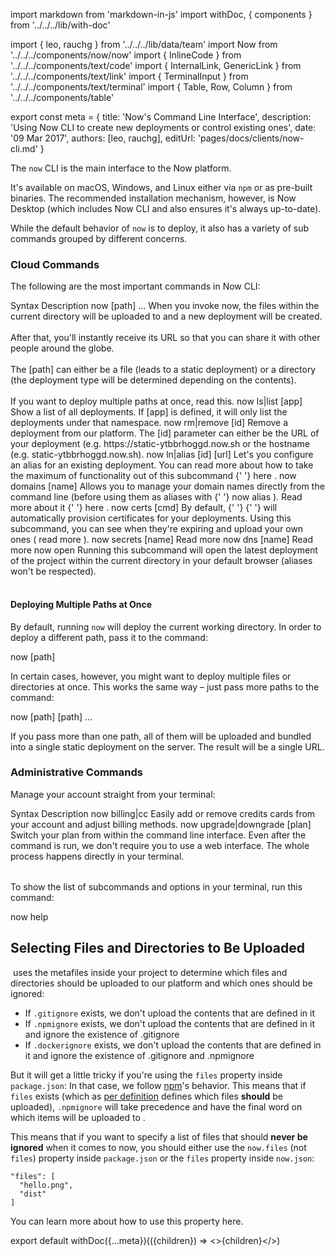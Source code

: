 import markdown from 'markdown-in-js'
import withDoc, { components } from '../../../lib/with-doc'

import { leo, rauchg } from '../../../lib/data/team'
import Now from '../../../components/now/now'
import { InlineCode } from '../../../components/text/code'
import { InternalLink, GenericLink } from '../../../components/text/link'
import { TerminalInput } from '../../../components/text/terminal'
import { Table, Row, Column } from '../../../components/table'

export const meta = {
  title: 'Now\'s Command Line Interface',
  description: 'Using Now CLI to create new deployments or control existing ones',
  date: '09 Mar 2017',
  authors: [leo, rauchg],
  editUrl: 'pages/docs/clients/now-cli.md'
}

The `now` CLI is the main interface to the Now platform.

It's available on macOS, Windows, and Linux either via `npm` or as pre-built
binaries. The recommended installation
mechanism, however, is <InternalLink href="/download">Now Desktop</InternalLink> (which
includes Now CLI and also ensures it's always up-to-date).

While the default behavior of `now` is to deploy, it also has a variety of sub
commands grouped by different concerns.

### Cloud Commands

The following are the most important commands in Now CLI:

<Table>
  <Row header>
    <Column left>Syntax</Column>
    <Column right>Description</Column>
  </Row>

  <Row>
    <Column left>
      <InlineCode noWrap>now [path] ...</InlineCode>
    </Column>
    <Column right>
      When you invoke <InlineCode>now</InlineCode>, the files within the current directory will be uploaded to <Now color="#000" /> and a new deployment will be created.<br/><br/>After that, you'll instantly receive its URL so that you can share it with other people around the globe.
      <br/><br/>
      The <InlineCode>[path]</InlineCode> can either be a file (leads to a static deployment) or
      a directory (the deployment type will be determined depending
      on the contents).
      <br/><br/>
      If you want to deploy multiple paths at
      once, <GenericLink href="#deploying-multiple-projects-at-once">read this</GenericLink>.
    </Column>
  </Row>

  <Row>
    <Column left>
      <InlineCode noWrap>now ls|list [app]</InlineCode>
    </Column>
    <Column right>
      Show a list of all deployments. If <InlineCode>[app]</InlineCode> is defined, it will only
      list the deployments under that namespace.
    </Column>
  </Row>

  <Row>
    <Column left>
      <InlineCode noWrap>now rm|remove [id]</InlineCode>
    </Column>
    <Column right>
      Remove a deployment from our platform. The <InlineCode>[id]</InlineCode> parameter can either be the URL of your deployment (e.g. <InlineCode>https://static-ytbbrhoggd.now.sh</InlineCode> or the hostname (e.g. <InlineCode>static-ytbbrhoggd.now.sh</InlineCode>).
    </Column>
  </Row>

  <Row>
    <Column left>
      <InlineCode noWrap>now ln|alias [id] [url]</InlineCode>
    </Column>
    <Column right>
      Let's you configure an alias for an existing deployment. You can read more about how
      to take the maximum of functionality out of this subcommand
      {' '}
      <InternalLink href="/docs/features/aliases">
        here
      </InternalLink>
      .
    </Column>
  </Row>

  <Row>
    <Column left>
      <InlineCode noWrap>now domains [name]</InlineCode>
    </Column>
    <Column right>
      Allows you to manage your domain names directly from the command line (before using
      them as aliases with
      {' '}
      <InlineCode noWrap>now alias</InlineCode>
      ). Read more about it
      {' '}
      <InternalLink href="/docs/features/aliases">
        here
      </InternalLink>
      .
    </Column>
  </Row>

  <Row>
    <Column left><InlineCode noWrap>now certs [cmd]</InlineCode></Column>
    <Column right>
      By default,
      {' '}
      <Now color="#000" />
      {' '}
      will automatically provision certificates for your deployments. Using this subcommand, you can
      see when they're expiring and upload your own ones (
      <InternalLink href="/docs/features/certs">
        read more
      </InternalLink>
      ).
    </Column>
  </Row>

  <Row>
    <Column left>
      <InlineCode noWrap>now secrets [name]</InlineCode>
    </Column>
    <Column right>
      <InternalLink href="/docs/features/env-and-secrets">
        Read more
      </InternalLink>
    </Column>
  </Row>

  <Row>
    <Column left><InlineCode noWrap>now dns [name]</InlineCode></Column>
    <Column right>
      <InternalLink href="/docs/features/dns">
        Read more
      </InternalLink>
    </Column>
  </Row>

  <Row>
    <Column left><InlineCode noWrap>now open</InlineCode></Column>
    <Column right>
      Running this subcommand will open the latest deployment of the project within the current
      directory in your default browser (aliases won't be respected).
    </Column>
  </Row>
</Table>

#### Deploying Multiple Paths at Once

By default, running `now` will
deploy the current working directory. In order to deploy
a different path, pass it to
the command:

<TerminalInput>now [path]</TerminalInput>

In certain cases, however, you might want to deploy multiple
files or directories at once. This works the
same way – just pass more paths to the command:

<TerminalInput>now [path] [path] ...</TerminalInput>

If you pass more than one path, all of them will be uploaded
and bundled into a single static deployment on the server. The
result will be a single URL.

### Administrative Commands

Manage your account straight from your terminal:

<Table>
  <Row header>
    <Column left>Syntax</Column>
    <Column right>Description</Column>
  </Row>

  <Row>
    <Column left><InlineCode noWrap>now billing|cc</InlineCode></Column>
    <Column right>
      Easily add or remove credits cards from your account and adjust billing methods.
    </Column>
  </Row>

  <Row>
    <Column left>
      <InlineCode noWrap>now upgrade|downgrade [plan]</InlineCode>
    </Column>
    <Column right>
      Switch your plan from within the command line interface. Even after the command is run,
      we don't require you to use a web interface. The whole process happens directly in your terminal.
    </Column>
  </Row>
</Table>

To show the list of subcommands and options in your terminal, run this command:

<TerminalInput>now help</TerminalInput>

## Selecting Files and Directories to Be Uploaded

&#8203;<Now color="#000" /> uses the metafiles inside your project to determine which files and directories should be uploaded to our platform and which ones should be ignored:

* If `.gitignore` exists, we don't upload the contents that are defined in it
* If `.npmignore` exists, we don't upload the contents that are defined in it and ignore the existence of .gitignore
* If `.dockerignore` exists, we don't upload the contents that are defined in it and ignore the existence of .gitignore and .npmignore

But it will get a little tricky if you're using the `files` property inside `package.json`: In that case, we follow [npm](https://www.npmjs.com/)'s behavior. This means that if `files` exists (which as [per definition](https://docs.npmjs.com/files/package.json#files) defines which files **should** be uploaded), `.npmignore` will take precedence and have the final word on which items will be uploaded to <Now color="#000" />.

This means that if you want to specify a list of files that should **never be ignored** when it comes to now, you should either use the `now.files` (not `files`) property inside `package.json` or the `files` property inside `now.json`:

```
"files": [
  "hello.png",
  "dist"
]
```

You can learn more about how to use this property <InternalLink href='/docs/features/configuration#"files"-(array)'>here</InternalLink>.

export default withDoc({...meta})(({children}) => <>{children}</>)
